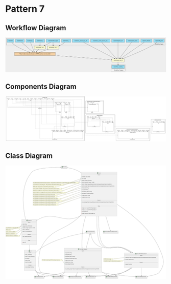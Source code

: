 # Pattern 7

## Workflow Diagram

![file](./diagrams/pattern-7/workflow.svg)

## Components Diagram

![file](./diagrams/pattern-7/components.svg)

## Class Diagram

![file](./diagrams/pattern-7/class.svg)

